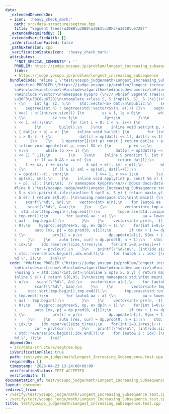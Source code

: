 ```yaml
---
data:
  _extendedDependsOn:
  - icon: ':heavy_check_mark:'
    path: src/data-structure/segtree.hpp
    title: "Segment Tree(\u30BB\u30B0\u30E1\u30F3\u30C8\u6728)"
  _extendedRequiredBy: []
  _extendedVerifiedWith: []
  _isVerificationFailed: false
  _pathExtension: cpp
  _verificationStatusIcon: ':heavy_check_mark:'
  attributes:
    '*NOT_SPECIAL_COMMENTS*': ''
    PROBLEM: https://judge.yosupo.jp/problem/longest_increasing_subsequence
    links:
    - https://judge.yosupo.jp/problem/longest_increasing_subsequence
  bundledCode: "#line 1 \"test/yosupo_judge/math/Longest_Increasing_Subsequence.test.cpp\"\
    \n#define PROBLEM \"https://judge.yosupo.jp/problem/longest_increasing_subsequence\"\
    \n#include<iostream>\n#include<algorithm>\n#include<numeric>\n#line 2 \"src/data-structure/segtree.hpp\"\
    \n#include <vector>\nnamespace kyopro {\n/// @brief Segment Tree(\u30BB\u30B0\u30E1\
    \u30F3\u30C8\u6728)\n\ntemplate <class S, S (*op)(S, S), S (*e)()>\nclass segtree\
    \ {\n    int lg, sz, n;\n    std::vector<S> dat;\n\npublic:\n    segtree() {}\n\
    \    segtree(int n) : segtree(std::vector<S>(n, e())) {}\n    segtree(const std::vector<S>&\
    \ vec) : n((int)vec.size()) {\n        sz = 1, lg = 0;\n        while (sz <= n)\
    \ {\n            sz <<= 1;\n            lg++;\n        }\n\n        dat = std::vector<S>(sz\
    \ << 1, e());\n\n        for (int i = 0; i < n; i++) {\n            set(i, vec[i]);\n\
    \        }\n        build();\n    }\n\n    inline void set(int p, const S& v)\
    \ { dat[sz + p] = v; }\n    inline void build() {\n        for (int i = sz - 1;\
    \ i > 0; i--) {\n            dat[i] = op(dat[i << 1], dat[(i << 1) ^ 1]);\n  \
    \      }\n    }\n    S operator[](int p) const { return dat[sz + p]; }\n\n   \
    \ inline void update(int p, const S& v) {\n        p += sz;\n        dat[p] =\
    \ v;\n        while (p >>= 1) {\n            dat[p] = op(dat[(p << 1)], dat[(p\
    \ << 1) ^ 1]);\n        }\n    }\n\n    inline S prod(int l, int r) const {\n\
    \        if (l == 0 && r == n) {\n            return dat[1];\n        }\n    \
    \    l += sz, r += sz;\n        S sml = e(), smr = e();\n        while (l != r)\
    \ {\n            if (l & 1) sml = op(sml, dat[l++]);\n            if (r & 1) smr\
    \ = op(dat[--r], smr);\n            l >>= 1, r >>= 1;\n        }\n        return\
    \ op(sml, smr);\n    }\n    inline void apply(int p, const S& v) { update(p, op(dat[sz\
    \ + p], v)); }\n};\n};  // namespace kyopro\n\n/// @docs docs/data-structure/segtree.md\n\
    #line 6 \"test/yosupo_judge/math/Longest_Increasing_Subsequence.test.cpp\"\nusing\
    \ S = std::pair<int,int>;\ninline S op(S x, S y) { return max(x,y); }\ninline\
    \ S e() { return S{0,0}; }\n\nusing namespace std;\nint main() {\n    int n;\n\
    \    scanf(\"%d\", &n);\n    vector<int> a(n);\n    for (auto& aa : a) {\n   \
    \     scanf(\"%d\", &aa);\n    }\n    {\n        vector<int> tmp = a;\n      \
    \  std::sort(tmp.begin(),tmp.end());\n        tmp.erase(std::unique(tmp.begin(),tmp.end()),\
    \ tmp.end());\n        for (auto& aa : a) {\n            aa = lower_bound(tmp.begin(),tmp.end(),\
    \ aa) - tmp.begin();\n        }\n    }\n    vector<int> prv(n, -1);\n    std::iota(prv.begin(),prv.end(),\
    \ 0);\n    kyopro::segtree<S, op, e> dp(n + 1);\n    for(int i=0;i<n;i++) {\n\
    \        auto [mx, p] = dp.prod(0, a[i]);\n        if (mx + 1 >= dp[a[i]].first)\
    \ {\n            prv[i] = p;\n            dp.update(a[i], S{mx + 1, i});\n   \
    \     }\n    }\n    auto [res, cur] = dp.prod(0, n + 1);\n    std::vector<int>\
    \ idx;\n    idx.reserve((size_t)res);\n    for(int i=0;i<res;i++) {\n        idx.emplace_back(cur);\n\
    \        cur = prv[cur];\n    }\n    printf(\"%d\\n\", (int)idx.size());\n   \
    \ std::reverse(idx.begin(),idx.end());\n    for (auto& i : idx) {\n        printf(\"\
    %d \", i);\n    }\n}\n"
  code: "#define PROBLEM \"https://judge.yosupo.jp/problem/longest_increasing_subsequence\"\
    \n#include<iostream>\n#include<algorithm>\n#include<numeric>\n#include\"../../../src/data-structure/segtree.hpp\"\
    \nusing S = std::pair<int,int>;\ninline S op(S x, S y) { return max(x,y); }\n\
    inline S e() { return S{0,0}; }\n\nusing namespace std;\nint main() {\n    int\
    \ n;\n    scanf(\"%d\", &n);\n    vector<int> a(n);\n    for (auto& aa : a) {\n\
    \        scanf(\"%d\", &aa);\n    }\n    {\n        vector<int> tmp = a;\n   \
    \     std::sort(tmp.begin(),tmp.end());\n        tmp.erase(std::unique(tmp.begin(),tmp.end()),\
    \ tmp.end());\n        for (auto& aa : a) {\n            aa = lower_bound(tmp.begin(),tmp.end(),\
    \ aa) - tmp.begin();\n        }\n    }\n    vector<int> prv(n, -1);\n    std::iota(prv.begin(),prv.end(),\
    \ 0);\n    kyopro::segtree<S, op, e> dp(n + 1);\n    for(int i=0;i<n;i++) {\n\
    \        auto [mx, p] = dp.prod(0, a[i]);\n        if (mx + 1 >= dp[a[i]].first)\
    \ {\n            prv[i] = p;\n            dp.update(a[i], S{mx + 1, i});\n   \
    \     }\n    }\n    auto [res, cur] = dp.prod(0, n + 1);\n    std::vector<int>\
    \ idx;\n    idx.reserve((size_t)res);\n    for(int i=0;i<res;i++) {\n        idx.emplace_back(cur);\n\
    \        cur = prv[cur];\n    }\n    printf(\"%d\\n\", (int)idx.size());\n   \
    \ std::reverse(idx.begin(),idx.end());\n    for (auto& i : idx) {\n        printf(\"\
    %d \", i);\n    }\n}"
  dependsOn:
  - src/data-structure/segtree.hpp
  isVerificationFile: true
  path: test/yosupo_judge/math/Longest_Increasing_Subsequence.test.cpp
  requiredBy: []
  timestamp: '2023-04-23 13:24:08+09:00'
  verificationStatus: TEST_ACCEPTED
  verifiedWith: []
documentation_of: test/yosupo_judge/math/Longest_Increasing_Subsequence.test.cpp
layout: document
redirect_from:
- /verify/test/yosupo_judge/math/Longest_Increasing_Subsequence.test.cpp
- /verify/test/yosupo_judge/math/Longest_Increasing_Subsequence.test.cpp.html
title: test/yosupo_judge/math/Longest_Increasing_Subsequence.test.cpp
---
```

